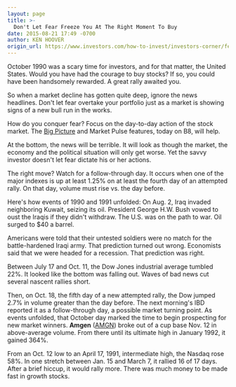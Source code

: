 ```yaml
---
layout: page
title: >-
  Don't Let Fear Freeze You At The Right Moment To Buy
date: 2015-08-21 17:49 -0700
author: KEN HOOVER
origin_url: https://www.investors.com/how-to-invest/investors-corner/fear-makes-investors-afraid-to-buy
---
```





October 1990 was a scary time for investors, and for that matter, the United States. Would you have had the courage to buy stocks? If so, you could have been handsomely rewarded. A great rally awaited you.

  

So when a market decline has gotten quite deep, ignore the news headlines. Don't let fear overtake your portfolio just as a market is showing signs of a new bull run in the works.

  

How do you conquer fear? Focus on the day-to-day action of the stock market. The [Big Picture](http://news.investors.com/investing/big-picture.htm) and Market Pulse features, today on B8, will help.

  

At the bottom, the news will be terrible. It will look as though the market, the economy and the political situation will only get worse. Yet the savvy investor doesn't let fear dictate his or her actions.

  

The right move? Watch for a follow-through day. It occurs when one of the major indexes is up at least 1.25% on at least the fourth day of an attempted rally. On that day, volume must rise vs. the day before.

  

Here's how events of 1990 and 1991 unfolded: On Aug. 2, Iraq invaded neighboring Kuwait, seizing its oil. President George H.W. Bush vowed to oust the Iraqis if they didn't withdraw. The U.S. was on the path to war. Oil surged to \$40 a barrel.

  

Americans were told that their untested soldiers were no match for the battle-hardened Iraqi army. That prediction turned out wrong. Economists said that we were headed for a recession. That prediction was right.

  

Between July 17 and Oct. 11, the Dow Jones industrial average tumbled 22%. It looked like the bottom was falling out. Waves of bad news cut several nascent rallies short.

  

Then, on Oct. 18, the fifth day of a new attempted rally, the Dow jumped 2.7% in volume greater than the day before. The next morning's IBD reported it as a follow-through day, a possible market turning point. As events unfolded, that October day marked the time to begin prospecting for new market winners. **Amgen** ([AMGN](https://research.investors.com/quote.aspx?symbol=AMGN)) broke out of a cup base Nov. 12 in above-average volume. From there until its ultimate high in January 1992, it gained 364%.

  

From an Oct. 12 low to an April 17, 1991, intermediate high, the Nasdaq rose 58%. In one stretch between Jan. 15 and March 7, it rallied 16 of 17 days. After a brief hiccup, it would rally more. There was much money to be made fast in growth stocks.




